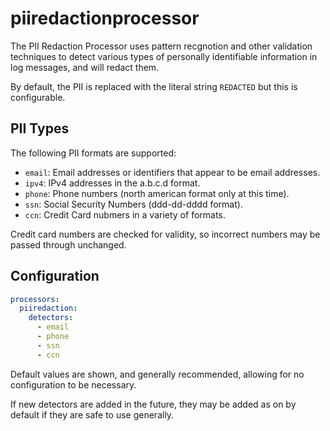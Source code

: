 # piiredactionprocessor

The PII Redaction Processor uses pattern recgnotion and other validation
techniques to detect various types of personally identifiable information
in log messages, and will redact them.

By default, the PII is replaced with the literal string `REDACTED` but this
is configurable.

## PII Types

The following PII formats are supported:

* `email`: Email addresses or identifiers that appear to be email addresses.
* `ipv4`: IPv4 addresses in the a.b.c.d format.
* `phone`: Phone numbers (north american format only at this time).
* `ssn`: Social Security Numbers (ddd-dd-dddd format).
* `ccn`: Credit Card nubmers in a variety of formats.

Credit card numbers are checked for validity, so incorrect numbers may be passed through unchanged.

## Configuration

```yaml
processors:
  piiredaction:
    detectors:
      - email
      - phone
      - ssn
      - ccn
```

Default values are shown, and generally recommended, allowing for no configuration to be necessary.

If new detectors are added in the future, they may be added as on by default if they are safe to use
generally.
